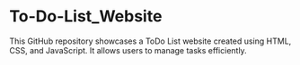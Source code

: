 # To-Do-List_Website
This GitHub repository showcases a ToDo List website created using HTML, CSS, and JavaScript. It allows users to manage tasks efficiently.

